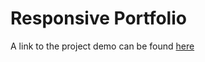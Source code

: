 # Responsive Portfolio
A link to the project demo can be found [here](https://www.youtube.com/watch?v=DiFA1srzlPk&feature=youtu.be)

